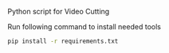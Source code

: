 Python script for Video Cutting 

Run following command to install needed tools
``` sh
pip install -r requirements.txt
```
